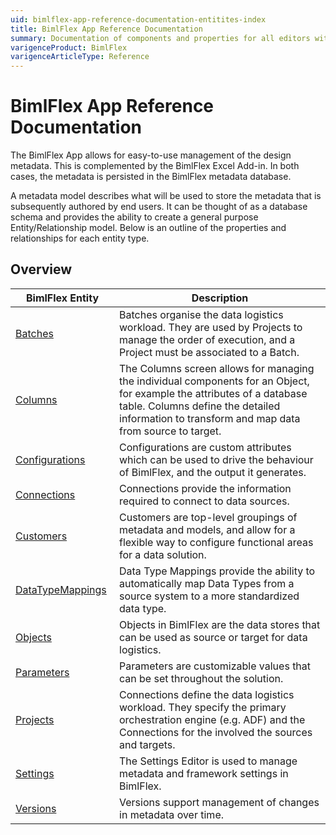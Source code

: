 ```yaml
---
uid: bimlflex-app-reference-documentation-entitites-index
title: BimlFlex App Reference Documentation
summary: Documentation of components and properties for all editors within BimlFlex 
varigenceProduct: BimlFlex
varigenceArticleType: Reference
---
```


# BimlFlex App Reference Documentation

The BimlFlex App allows for easy-to-use management of the design metadata. This is complemented by the BimlFlex Excel Add-in. In both cases, the metadata is persisted in the BimlFlex metadata database.

A metadata model describes what will be used to store the metadata that is subsequently authored by end users. It can be thought of as a database schema and provides the ability to create a general purpose Entity/Relationship model.
Below is an outline of the properties and relationships for each entity type.

## Overview
  
| <div style="width:150px">BimlFlex Entity</div> | Description |
| --------- | ----------- |
|[Batches](xref:bimlflex-app-reference-documentation-Batches) | Batches organise the data logistics workload. They are used by Projects to manage the order of execution, and a Project must be associated to a Batch.|
|[Columns](xref:bimlflex-app-reference-documentation-Columns) | The Columns screen allows for managing the individual components for an Object, for example the attributes of a database table. Columns define the detailed information to transform and map data from source to target.|
|[Configurations](xref:bimlflex-app-reference-documentation-Configurations) | Configurations are custom attributes which can be used to drive the behaviour of BimlFlex, and the output it generates.|
|[Connections](xref:bimlflex-app-reference-documentation-Connections) | Connections provide the information required to connect to data sources.|
|[Customers](xref:bimlflex-app-reference-documentation-Customers) | Customers are top-level groupings of metadata and models, and allow for a flexible way to configure functional areas for a data solution.|
|[DataTypeMappings](xref:bimlflex-app-reference-documentation-DataTypeMappings) | Data Type Mappings provide the ability to automatically map Data Types from a source system to a more standardized data type.|
|[Objects](xref:bimlflex-app-reference-documentation-Objects) | Objects in BimlFlex are the data stores that can be used as source or target for data logistics.|
|[Parameters](xref:bimlflex-app-reference-documentation-Parameters) | Parameters are customizable values that can be set throughout the solution.|
|[Projects](xref:bimlflex-app-reference-documentation-Projects) | Connections define the data logistics workload. They specify the primary orchestration engine (e.g. ADF) and the Connections for the involved the sources and targets.|
|[Settings](xref:bimlflex-app-reference-documentation-Settings) | The Settings Editor is used to manage metadata and framework settings in BimlFlex.|
|[Versions](xref:bimlflex-app-reference-documentation-Versions) | Versions support management of changes in metadata over time.|
